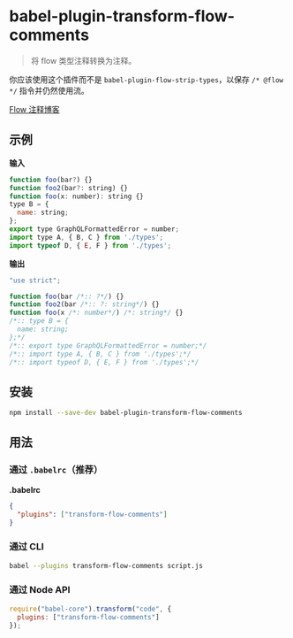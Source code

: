 # babel-plugin-transform-flow-comments

> 将 flow 类型注释转换为注释。

你应该使用这个插件而不是 `babel-plugin-flow-strip-types`，以保存 `/* @flow */` 指令并仍然使用流。

[Flow 注释博客](http://flowtype.org/blog/2015/02/20/Flow-Comments.html)

## 示例

**输入**

```javascript
function foo(bar?) {}
function foo2(bar?: string) {}
function foo(x: number): string {}
type B = {
  name: string;
};
export type GraphQLFormattedError = number;
import type A, { B, C } from './types';
import typeof D, { E, F } from './types';
```

**输出**

```javascript
"use strict";

function foo(bar /*:: ?*/) {}
function foo2(bar /*:: ?: string*/) {}
function foo(x /*: number*/) /*: string*/ {}
/*:: type B = {
  name: string;
};*/
/*:: export type GraphQLFormattedError = number;*/
/*:: import type A, { B, C } from './types';*/
/*:: import typeof D, { E, F } from './types';*/
```

## 安装

```sh
npm install --save-dev babel-plugin-transform-flow-comments
```

## 用法

### 通过 `.babelrc`（推荐）

**.babelrc**

```json
{
  "plugins": ["transform-flow-comments"]
}
```

### 通过 CLI

```sh
babel --plugins transform-flow-comments script.js
```

### 通过 Node API

```javascript
require("babel-core").transform("code", {
  plugins: ["transform-flow-comments"]
});
```
